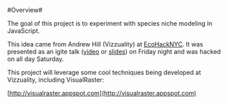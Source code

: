 #Overview#

The goal of this project is to experiment with species niche modeling in JavaScript.

This idea came from Andrew Hill (Vizzuality) at [EcoHackNYC](http://www.ecohacknyc.org). It was presented as an igite talk ([video](http://vimeo.com/31709081) or  [slides](http://www.slideshare.net/jatorre/aaron-steele-using-visualraster-to-explore-worldclim-data)) on Friday night and was hacked on all day Saturday.

This project will leverage some cool techniques being developed at Vizzuality, including VisualRaster:

[http://visualraster.appspot.com](http://visualraster.appspot.com)

